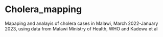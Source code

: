 # Cholera_mapping
Mapaping and analayis of cholera cases in Malawi, March 2022-January 2023, using data from Malawi Ministry of Health, WHO and Kadewa et al

